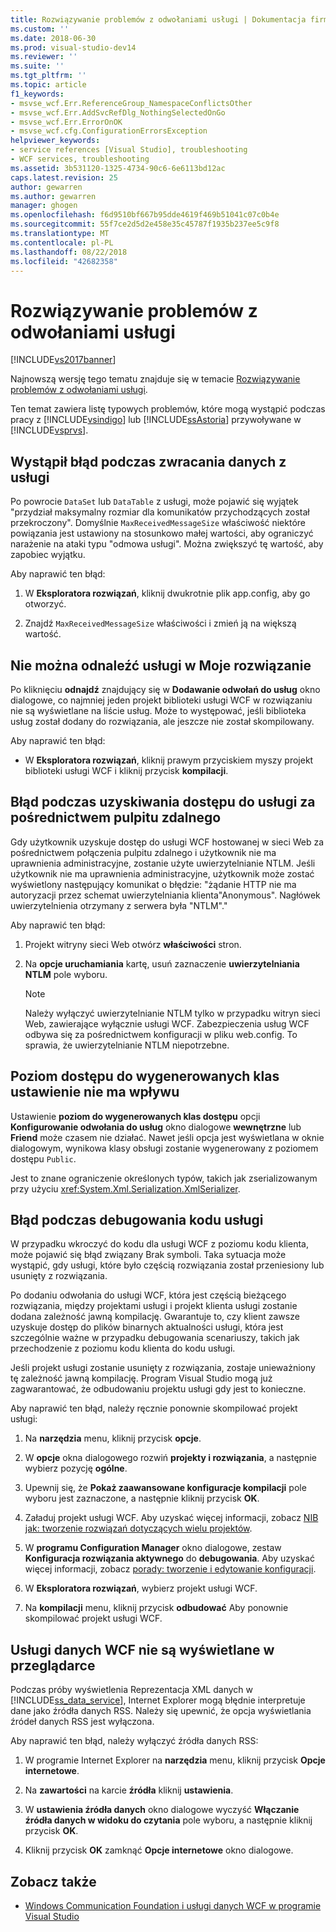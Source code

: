 ```yaml
---
title: Rozwiązywanie problemów z odwołaniami usługi | Dokumentacja firmy Microsoft
ms.custom: ''
ms.date: 2018-06-30
ms.prod: visual-studio-dev14
ms.reviewer: ''
ms.suite: ''
ms.tgt_pltfrm: ''
ms.topic: article
f1_keywords:
- msvse_wcf.Err.ReferenceGroup_NamespaceConflictsOther
- msvse_wcf.Err.AddSvcRefDlg_NothingSelectedOnGo
- msvse_wcf.Err.ErrorOnOK
- msvse_wcf.cfg.ConfigurationErrorsException
helpviewer_keywords:
- service references [Visual Studio], troubleshooting
- WCF services, troubleshooting
ms.assetid: 3b531120-1325-4734-90c6-6e6113bd12ac
caps.latest.revision: 25
author: gewarren
ms.author: gewarren
manager: ghogen
ms.openlocfilehash: f6d9510bf667b95dde4619f469b51041c07c0b4e
ms.sourcegitcommit: 55f7ce2d5d2e458e35c45787f1935b237ee5c9f8
ms.translationtype: MT
ms.contentlocale: pl-PL
ms.lasthandoff: 08/22/2018
ms.locfileid: "42682358"
---
```

# <a name="troubleshooting-service-references"></a>Rozwiązywanie problemów z odwołaniami usługi
[!INCLUDE[vs2017banner](../includes/vs2017banner.md)]

Najnowszą wersję tego tematu znajduje się w temacie [Rozwiązywanie problemów z odwołaniami usługi](https://docs.microsoft.com/visualstudio/data-tools/troubleshooting-service-references).

Ten temat zawiera listę typowych problemów, które mogą wystąpić podczas pracy z [!INCLUDE[vsindigo](../includes/vsindigo-md.md)] lub [!INCLUDE[ssAstoria](../includes/ssastoria-md.md)] przywoływane w [!INCLUDE[vsprvs](../includes/vsprvs-md.md)].

## <a name="error-returning-data-from-a-service"></a>Wystąpił błąd podczas zwracania danych z usługi
 Po powrocie `DataSet` lub `DataTable` z usługi, może pojawić się wyjątek "przydział maksymalny rozmiar dla komunikatów przychodzących został przekroczony". Domyślnie `MaxReceivedMessageSize` właściwość niektóre powiązania jest ustawiony na stosunkowo małej wartości, aby ograniczyć narażenie na ataki typu "odmowa usługi". Można zwiększyć tę wartość, aby zapobiec wyjątku.

 Aby naprawić ten błąd:

1.  W **Eksploratora rozwiązań**, kliknij dwukrotnie plik app.config, aby go otworzyć.

2.  Znajdź `MaxReceivedMessageSize` właściwości i zmień ją na większą wartość.

## <a name="cannot-find-a-service-in-my-solution"></a>Nie można odnaleźć usługi w Moje rozwiązanie
 Po kliknięciu **odnajdź** znajdujący się w **Dodawanie odwołań do usług** okno dialogowe, co najmniej jeden projekt biblioteki usługi WCF w rozwiązaniu nie są wyświetlane na liście usług. Może to występować, jeśli biblioteka usług został dodany do rozwiązania, ale jeszcze nie został skompilowany.

 Aby naprawić ten błąd:

-   W **Eksploratora rozwiązań**, kliknij prawym przyciskiem myszy projekt biblioteki usługi WCF i kliknij przycisk **kompilacji**.

## <a name="error-accessing-a-service-over-a-remote-desktop"></a>Błąd podczas uzyskiwania dostępu do usługi za pośrednictwem pulpitu zdalnego
 Gdy użytkownik uzyskuje dostęp do usługi WCF hostowanej w sieci Web za pośrednictwem połączenia pulpitu zdalnego i użytkownik nie ma uprawnienia administracyjne, zostanie użyte uwierzytelnianie NTLM. Jeśli użytkownik nie ma uprawnienia administracyjne, użytkownik może zostać wyświetlony następujący komunikat o błędzie: "żądanie HTTP nie ma autoryzacji przez schemat uwierzytelniania klienta"Anonymous". Nagłówek uwierzytelnienia otrzymany z serwera była "NTLM"."

 Aby naprawić ten błąd:

1.  Projekt witryny sieci Web otwórz **właściwości** stron.

2.  Na **opcje uruchamiania** kartę, usuń zaznaczenie **uwierzytelniania NTLM** pole wyboru.

    > [!NOTE]
    > Należy wyłączyć uwierzytelnianie NTLM tylko w przypadku witryn sieci Web, zawierające wyłącznie usługi WCF. Zabezpieczenia usług WCF odbywa się za pośrednictwem konfiguracji w pliku web.config. To sprawia, że uwierzytelnianie NTLM niepotrzebne.

## <a name="access-level-for-generated-classes-setting-has-no-effect"></a>Poziom dostępu do wygenerowanych klas ustawienie nie ma wpływu
 Ustawienie **poziom do wygenerowanych klas dostępu** opcji **Konfigurowanie odwołania do usług** okno dialogowe **wewnętrzne** lub **Friend** może czasem nie działać. Nawet jeśli opcja jest wyświetlana w oknie dialogowym, wynikowa klasy obsługi zostanie wygenerowany z poziomem dostępu `Public`.

 Jest to znane ograniczenie określonych typów, takich jak zserializowanym przy użyciu <xref:System.Xml.Serialization.XmlSerializer>.

## <a name="error-debugging-service-code"></a>Błąd podczas debugowania kodu usługi
 W przypadku wkroczyć do kodu dla usługi WCF z poziomu kodu klienta, może pojawić się błąd związany Brak symboli. Taka sytuacja może wystąpić, gdy usługi, które było częścią rozwiązania został przeniesiony lub usunięty z rozwiązania.

 Po dodaniu odwołania do usługi WCF, która jest częścią bieżącego rozwiązania, między projektami usługi i projekt klienta usługi zostanie dodana zależność jawną kompilację. Gwarantuje to, czy klient zawsze uzyskuje dostęp do plików binarnych aktualności usługi, która jest szczególnie ważne w przypadku debugowania scenariuszy, takich jak przechodzenie z poziomu kodu klienta do kodu usługi.

 Jeśli projekt usługi zostanie usunięty z rozwiązania, zostaje unieważniony tę zależność jawną kompilację. Program Visual Studio mogą już zagwarantować, że odbudowaniu projektu usługi gdy jest to konieczne.

 Aby naprawić ten błąd, należy ręcznie ponownie skompilować projekt usługi:

1.  Na **narzędzia** menu, kliknij przycisk **opcje**.

2.  W **opcje** okna dialogowego rozwiń **projekty i rozwiązania**, a następnie wybierz pozycję **ogólne**.

3.  Upewnij się, że **Pokaż zaawansowane konfiguracje kompilacji** pole wyboru jest zaznaczone, a następnie kliknij przycisk **OK**.

4.  Załaduj projekt usługi WCF. Aby uzyskać więcej informacji, zobacz [NIB jak: tworzenie rozwiązań dotyczących wielu projektów](http://msdn.microsoft.com/en-us/02ecd6dd-0114-46fe-b335-ba9c5e3020d6).

5.  W **programu Configuration Manager** okno dialogowe, zestaw **Konfiguracja rozwiązania aktywnego** do **debugowania**. Aby uzyskać więcej informacji, zobacz [porady: tworzenie i edytowanie konfiguracji](../ide/how-to-create-and-edit-configurations.md).

6.  W **Eksploratora rozwiązań**, wybierz projekt usługi WCF.

7.  Na **kompilacji** menu, kliknij przycisk **odbudować** Aby ponownie skompilować projekt usługi WCF.

## <a name="wcf-data-services-do-not-display-in-the-browser"></a>Usługi danych WCF nie są wyświetlane w przeglądarce
 Podczas próby wyświetlenia Reprezentacja XML danych w [!INCLUDE[ss_data_service](../includes/ss-data-service-md.md)], Internet Explorer mogą błędnie interpretuje dane jako źródła danych RSS. Należy się upewnić, że opcja wyświetlania źródeł danych RSS jest wyłączona.

 Aby naprawić ten błąd, należy wyłączyć źródła danych RSS:

1.  W programie Internet Explorer na **narzędzia** menu, kliknij przycisk **Opcje internetowe**.

2.  Na **zawartości** na karcie **źródła** kliknij **ustawienia**.

3.  W **ustawienia źródła danych** okno dialogowe wyczyść **Włączanie źródła danych w widoku do czytania** pole wyboru, a następnie kliknij przycisk **OK**.

4.  Kliknij przycisk **OK** zamknąć **Opcje internetowe** okno dialogowe.

## <a name="see-also"></a>Zobacz także

- [Windows Communication Foundation i usługi danych WCF w programie Visual Studio](../data-tools/windows-communication-foundation-services-and-wcf-data-services-in-visual-studio.md)